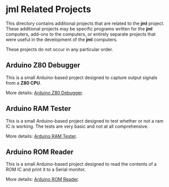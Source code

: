 # jml Related Projects
This directory contains additional projects that are related to the **jml** 
project. These additional projects may be specific programs written for the **jml**
computers, add-ons to the computers, or entirely separate projects that were
useful in the development of the **jml** computers.

These projects do not occur in any particular order.

## Arduino Z80 Debugger
This is a small Arduino-based project designed to capture output signals from 
a **Z80 CPU**. 

More details: [Arduino Z80 Debugger](arduino-debugger).

## Arduino RAM Tester
This is a small Arduino-based project designed to test whether or not a ram IC
is working. The tests are very basic and not at all comprehensive.

More details: [Arduino RAM Tester](ram-tester).

## Arduino ROM Reader
This is a small Arduino-based project designed to read the contents of a ROM IC
and print it to a Serial monitor.

More details: [Arduino ROM Reader](rom-reader).

<!--
## Text Editor
This is a very simplistic text editor designed to be run on a **jml** computer.
While it can, in theory, be run on a **jml-8**, it would not be useful, as there
is no memory. As such, it is really meant for the **jml-8+** computer.

More details: [Text Editor](https://github.com/jac-oblong/text-editor)
-->
